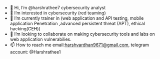 - 👋 Hi, I’m @harshrathee7 cybersecurity analyst
- 👀 I’m interested in cybersecurity (red teaming)
- 🌱 I’m currently trainer in (web application and API testing, mobile application Penetration ,advanced persistent threat (APT), ethical hacking(CEH)) 
- 💞️ I’m looking to collaborate on making cybersecurity tools and labs on web application vulnerabilies. 
- 📫 How to reach me email:harshvardhan9671@gmail.com, telegram account: @Harshrathee1  

<!---
harshrathee7/harshrathee7 is a ✨ special ✨ repository because its `README.md` (this file) appears on your GitHub profile.
You can click the Preview link to take a look at your changes.
--->
